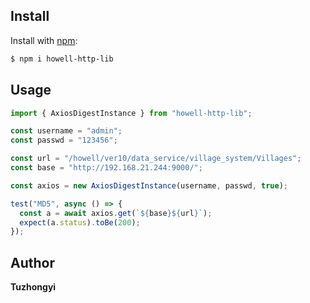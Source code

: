 ## Install

Install with [npm](https://www.npmjs.com/):

```sh
$ npm i howell-http-lib
```

## Usage

```ts
import { AxiosDigestInstance } from "howell-http-lib";

const username = "admin";
const passwd = "123456";

const url = "/howell/ver10/data_service/village_system/Villages";
const base = "http://192.168.21.244:9000/";

const axios = new AxiosDigestInstance(username, passwd, true);

test("MD5", async () => {
  const a = await axios.get(`${base}${url}`);
  expect(a.status).toBe(200);
});
```

## Author

**Tuzhongyi**
